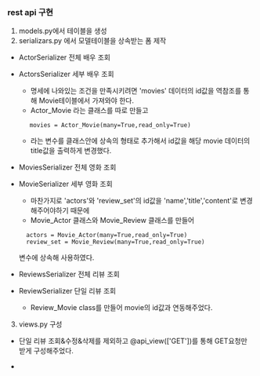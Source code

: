 ### rest api 구현

1. models.py에서 테이블을 생성
2. serializars.py 에서 모델테이블을 상속받는 폼 제작

  - ActorSerializer 전체 배우 조회

  - ActorsSerializer 세부 배우 조회

    - 명세에 나와있는 조건을 만족시키려면 'movies' 데이터의 id값을 역참조를 통해 Movie테이블에서 가져와야 한다.   
    - Actor_Movie 라는 클래스를 따로 만들고
    ``` 
       movies = Actor_Movie(many=True,read_only=True)
    ```
    - 라는 변수를 클래스안에 상속의 형태로 추가해서 id값을 해당 movie 데이터의 title값을 출력하게 변경했다.

  - MoviesSerializer 전체 영화 조회

  - MovieSerializer 세부 영화 조회

    - 마찬가지로 'actors'와 'review_set'의 id값을 'name','title','content'로 변경해주어야하기 때문에 
    - Movie_Actor 클래스와 Movie_Review 클래스를 만들어 
    ```
      actors = Movie_Actor(many=True,read_only=True)
      review_set = Movie_Review(many=True,read_only=True)
    ```
    변수에 상속해 사용하였다.
  
  - ReviewsSerializer 전체 리뷰 조회

  - ReviewSerializer  단일 리뷰 조회
    - Review_Movie class를 만들어 movie의 id값과 연동해주었다.

3. views.py 구성
  - 단일 리뷰 조회&수정&삭제를 제외하고 @api_view(['GET'])를 통해 GET요청만 받게 구성해주었다.
  
  -
